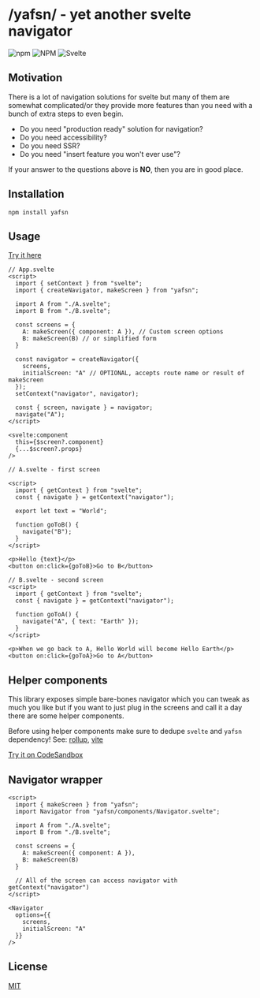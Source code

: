 # /yafsn/ - yet another svelte navigator

![npm](https://img.shields.io/npm/v/yafsn)
![NPM](https://img.shields.io/npm/l/yafsn)
![Svelte](https://img.shields.io/badge/svelte-3.x-yellow)

## Motivation

There is a lot of navigation solutions for svelte but many of them are somewhat complicated/or they provide more features than you need with a bunch of extra steps to even begin.

- Do you need "production ready" solution for navigation?
- Do you need accessibility?
- Do you need SSR?
- Do you need "insert feature you won't ever use"?

If your answer to the questions above is **NO**, then you are in good place.

## Installation

`npm install yafsn`

## Usage

[Try it here](https://svelte.dev/repl/3f2688bad42e4263831ac7604b4f919f?version=3.44.0)

```svelte
// App.svelte
<script>
  import { setContext } from "svelte";
  import { createNavigator, makeScreen } from "yafsn";

  import A from "./A.svelte";
  import B from "./B.svelte";

  const screens = {
    A: makeScreen({ component: A }), // Custom screen options
    B: makeScreen(B) // or simplified form
  }

  const navigator = createNavigator({
    screens,
    initialScreen: "A" // OPTIONAL, accepts route name or result of makeScreen
  });
  setContext("navigator", navigator);

  const { screen, navigate } = navigator;
  navigate("A");
</script>

<svelte:component
  this={$screen?.component}
  {...$screen?.props}
/>
```

```svelte
// A.svelte - first screen

<script>
  import { getContext } from "svelte";
  const { navigate } = getContext("navigator");

  export let text = "World";

  function goToB() {
    navigate("B");
  }
</script>

<p>Hello {text}</p>
<button on:click={goToB}>Go to B</button>
```

```svelte
// B.svelte - second screen
<script>
  import { getContext } from "svelte";
  const { navigate } = getContext("navigator");

  function goToA() {
    navigate("A", { text: "Earth" });
  }
</script>

<p>When we go back to A, Hello World will become Hello Earth</p>
<button on:click={goToA}>Go to A</button>
```

## Helper components

This library exposes simple bare-bones navigator which you can tweak as much you like but if you want to just plug in the screens and call it a day there are some helper components.

Before using helper components make sure to dedupe `svelte` and `yafsn` dependency!
See:
[rollup](https://github.com/rollup/plugins/tree/master/packages/node-resolve#dedupe),
[vite](https://vitejs.dev/config/#resolve-dedupe)

[Try it on CodeSandbox](https://codesandbox.io/s/yafsn-helper-components-p9wtd?file=/App.svelte)

## Navigator wrapper

```svelte
<script>
  import { makeScreen } from "yafsn";
  import Navigator from "yafsn/components/Navigator.svelte";

  import A from "./A.svelte";
  import B from "./B.svelte";

  const screens = {
    A: makeScreen({ component: A }),
    B: makeScreen(B)
  }

  // All of the screen can access navigator with getContext("navigator")
</script>

<Navigator
  options={{
    screens,
    initialScreen: "A"
  }}
/>

```

## License

[MIT](./LICENSE)
